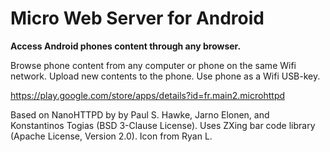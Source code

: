 # Micro Web Server for Android

**Access Android phones content through any browser.**

Browse phone content from any computer or phone on the same Wifi network. 
Upload new contents to the phone. 
Use phone as a Wifi USB-key.

https://play.google.com/store/apps/details?id=fr.main2.microhttpd

Based on NanoHTTPD by by Paul S. Hawke, Jarno Elonen, and Konstantinos Togias (BSD 3-Clause License). Uses ZXing bar code library (Apache License, Version 2.0). Icon from Ryan L.
